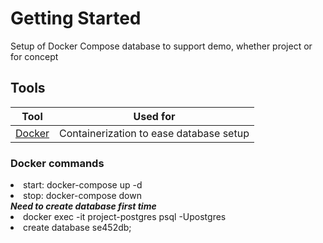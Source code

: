 # Getting Started
Setup of Docker Compose database to support demo, whether project or for concept

## Tools

| Tool | Used for 
| ----------- | ----------- 
| [Docker](https://www.docker.com/products/docker-desktop) | Containerization to ease database setup


### Docker commands
<li>start: docker-compose up -d
<li>stop: docker-compose down
<br/><i><b>Need to create database first time</b></i><li>docker exec -it project-postgres psql -Upostgres<li>create database se452db;</li>

 
